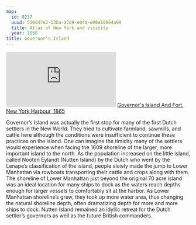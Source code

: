 ```yaml
---
map:
  id: 8237
  uuid: 510d47e2-13ba-a3d9-e040-e00a18064a99
  title: Atlas of New York and vicinity
  year: 1868
title: Governor’s Island
---
```


![](https://images.nypl.org/index.php?id=804989&t=w)
[Governor's Island And Fort, New York Harbour, 1865](https://digitalcollections.nypl.org/items/510d47e0-d2d0-a3d9-e040-e00a18064a99)

Governor’s Island was actually the first stop for many of the first Dutch settlers in the New World. They tried to cultivate farmland, sawmills, and cattle here although the conditions were insufficient to continue these practices on the island. One can imagine the timidity many of the settlers would experience when facing the 1609 shoreline of the larger, more important island to the north. As the population increased on the little island, called Nooten Eylandt (Nutten Island) by the Dutch who went by the Lenape’s classification of the island, people slowly made the jump to Lower Manhattan via rowboats transporting their cattle and crops along with them. The shoreline of Lower Manhattan just beyond the original 70 acre island was an ideal location for many ships to dock as the waters reach depths enough for larger vessels to comfortably sit at the harbor. As Lower Manhattan shoreline’s grew, they took up more water area, thus changing the natural shoreline depth, often dramatizing depth for more and more ships to dock. Nutten Island remained an idyllic retreat for the Dutch settler’s governors as well as the future British commanders.


